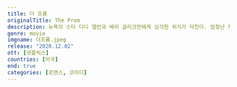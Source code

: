 ```yaml
---
title: 더 프롬
originalTitle: The Prom
description: 뉴욕의 스타 디디 앨런과 배리 글리크먼에게 심각한 위기가 닥친다. 엄청난 제작비를 쏟은 브로드웨이 공연이 망하면서 경력이 박살 난 것이다. 한편, 인디애나주 작은 마을에선 고등학생 에마 놀런이 전혀 다른 이유로 슬픔에 빠져있다. 교장이 지지해 주는데도 불구하고, 학부모회장이 에마와 그녀의 여자 친구 얼리사가 무도회에 참석하지 못하도록 했기 때문이다. 에마의 고난을 이용하면 이미지를 회복할 수도 있겠다고 판단한 디디와 배리. 역시 재기를 노리는 냉소적인 배우 한 쌍, 앤지와 트렌트의 손을 잡고, 그들은 인디애나로 떠나는데...
genre: movie
imgname: 더프롬.jpeg
release: "2020.12.02"
ott: [넷플릭스]
countries: [미국]
end: true
categories: [로맨스, 코미디]
---
```

